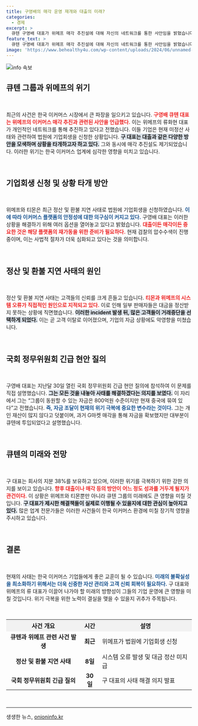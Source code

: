 ```yaml
---
title: 구영배의 매각 운영 재개와 대출의 미래?
categories:
  - 경제
excerpt: >
  큐텐 구영배 대표가 위메프 매각 추진설에 대해 자신의 네트워크를 통한 사안임을 밝혔습니다. 티몬과 위메프는 기업회생 신청 중이며, 검찰의 압수수색도 시작되었습니다. 모두가 주목하는 이커머스 위기의 실체! 클릭해 자세한 내용을 확인하세요!
feature_text: >
  큐텐 구영배 대표가 위메프 매각 추진설에 대해 자신의 네트워크를 통한 사안임을 밝혔습니다. 티몬과 위메프는 기업회생 신청 중이며, 검찰의 압수수색도 시작되었습니다. 모두가 주목하는 이커머스 위기의 실체! 클릭해 자세한 내용을 확인하세요!
image: 'https://www.behealthy4u.com/wp-content/uploads/2024/06/unnamed-file.png'
---
```


<p><img src="https://www.behealthy4u.com/wp-content/uploads/2024/06/unnamed-file.png" alt="info 속보" /></p>

<h2 data-ke-size="size26">큐텐 그룹과 위메프의 위기</h2>

<p data-ke-size="size16">&nbsp;</p>

<p>최근의 사건은 한국 이커머스 시장에서 큰 파장을 일으키고 있습니다. <b><span style="color: #ee2323;">구영배 큐텐 대표는 위메프의 이커머스 매각 추진과 관련된 사안을 언급했다.</span></b> 이는 위메프의 류화현 대표가 개인적인 네트워크를 통해 추진하고 있다고 전했습니다. 이들 기업은 현재 미정산 사태와 관련하여 법원에 기업회생을 신청한 상황입니다. <b><span style="background-color: #21538527;">구 대표는 대출과 같은 다양한 방안을 모색하며 상황을 타개하고자 하고 있다.</span></b> 그와 동시에 매각 추진설도 제기되었습니다. 이러한 위기는 한국 이커머스 업계에 심각한 영향을 미치고 있습니다.</p>

<p data-ke-size="size16">&nbsp;</p>

<h2 data-ke-size="size26">기업회생 신청 및 상황 타개 방안</h2>

<p data-ke-size="size16">&nbsp;</p>

<p>위메프와 티몬은 최근 정산 및 환불 지연 사태로 법원에 기업회생을 신청하였습니다. <b><span style="color: #1a5490;">이에 따라 이커머스 플랫폼의 안정성에 대한 의구심이 커지고 있다.</span></b> 구영배 대표는 이러한 상황을 해결하기 위해 여러 옵션을 열어놓고 있다고 밝혔습니다. <b><span style="color: #ee2323;">대출이든 매각이든 중요한 것은 해당 플랫폼의 재가동을 위한 준비가 필요하다.</span></b> 현재 검찰의 압수수색이 진행 중이며, 이는 사법적 절차가 더욱 심화되고 있다는 것을 의미합니다.</p>

<p data-ke-size="size16">&nbsp;</p>

<h2 data-ke-size="size26">정산 및 환불 지연 사태의 원인</h2>

<p data-ke-size="size16">&nbsp;</p>

<p>정산 및 환불 지연 사태는 고객들의 신뢰를 크게 흔들고 있습니다. <b><span style="color: #ee2323;">티몬과 위메프의 시스템 오류가 직접적인 원인으로 지적되고 있다.</span></b> 이로 인해 일부 판매자들은 대금을 정산받지 못하는 상황에 직면했습니다. <b><span style="background-color: #21538527;">이러한 incident 발생 뒤, 많은 고객들이 거래중단을 선택하게 되었다.</span></b> 이는 곧 고객 이탈로 이어졌으며, 기업의 자금 상황에도 악영향을 미쳤습니다.</p>

<p data-ke-size="size16">&nbsp;</p>

<h2 data-ke-size="size26">국회 정무위원회 긴급 현안 질의</h2>

<p data-ke-size="size16">&nbsp;</p>

<p>구영배 대표는 지난달 30일 열린 국회 정무위원회 긴급 현안 질의에 참석하여 이 문제를 직접 설명했습니다. <b><span style="background-color: #21538527;">그는 모든 것을 내놓아 사태를 해결하겠다는 의지를 보였다.</span></b> 이 자리에서 그는 “그룹이 동원할 수 있는 자금은 800억원 수준이지만 현재 중국에 묶여 있다”고 전했습니다. <b><span style="color: #1a5490;">즉, 자금 조달이 현재의 위기 극복에 중요한 변수라는 것이다.</span></b> 그는 개인 재산이 많지 않다고 덧붙이며, 과거 G마켓 매각을 통해 자금을 확보했지만 대부분이 큐텐에 투입되었다고 설명했습니다.</p>

<p data-ke-size="size16">&nbsp;</p>

<h2 data-ke-size="size26">큐텐의 미래와 전망</h2>

<p data-ke-size="size16">&nbsp;</p>

<p>구 대표는 회사의 지분 38%를 보유하고 있으며, 이러한 위기를 극복하기 위한 강한 의지를 보이고 있습니다. <b><span style="color: #ee2323;">향후 대출이나 매각 등의 방안이 어느 정도 성과를 거두게 될지가 관건이다.</span></b> 이 상황은 위메프와 티몬뿐만 아니라 큐텐 그룹의 미래에도 큰 영향을 미칠 것입니다. <b><span style="background-color: #21538527;">구 대표가 제시한 해결책들이 실제로 이행될 수 있을지에 대한 관심이 높아지고 있다.</span></b> 많은 업계 전문가들은 이러한 사건들이 한국 이커머스 환경에 미칠 장기적 영향을 주시하고 있습니다.</p>

<p data-ke-size="size16">&nbsp;</p>

<h2 data-ke-size="size26">결론</h2>

<p data-ke-size="size16">&nbsp;</p>

<p>현재의 사태는 한국 이커머스 기업들에게 좋은 교훈이 될 수 있습니다. <b><span style="color: #1a5490;">미래의 불확실성을 최소화하기 위해서는 더욱 신중한 자산 관리와 고객 신뢰 회복이 필요하다.</span></b> 구 대표와 위메프의 류 대표가 이끌어 나가야 할 미래의 방향성이 그들의 기업 운영에 큰 영향을 미칠 것입니다. 위기 극복을 위한 노력이 결실을 맺을 수 있을지 귀추가 주목됩니다.</p>

<p data-ke-size="size16">&nbsp;</p>

<table style="width: 100%; border-collapse: collapse;">
    <tr>
        <th style="text-align: center; background-color: #f2f2f2;">사건 개요</th>
        <th style="text-align: center; background-color: #f2f2f2;">시간</th>
        <th style="text-align: center; background-color: #f2f2f2;">설명</th>
    </tr>
    <tr>
        <td style="text-align: center; height: 17px;"><b>큐텐과 위메프 관련 사건 발생</b></td>
        <td style="text-align: center; height: 17px;"><b>최근</b></td>
        <td style="text-align: left; height: 17px;">위메프가 법원에 기업회생 신청</td>
    </tr>
    <tr>
        <td style="text-align: center; height: 17px;"><b>정산 및 환불 지연 사태</b></td>
        <td style="text-align: center; height: 17px;"><b>8일</b></td>
        <td style="text-align: left; height: 17px;">시스템 오류 발생 및 대금 정산 미지급</td>
    </tr>
    <tr>
        <td style="text-align: center; height: 17px;"><b>국회 정무위원회 긴급 질의</b></td>
        <td style="text-align: center; height: 17px;"><b>30일</b></td>
        <td style="text-align: left; height: 17px;">구 대표의 사태 해결 의지 발표</td>
    </tr>
</table>

<p data-ke-size="size16">&nbsp;</p>

<hr>
생생한 뉴스, <a href="https://onioninfo.kr" rel="dofollow">onioninfo.kr</a>


